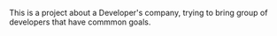 This is a project about a Developer's company, trying to bring group of developers that have commmon goals.

